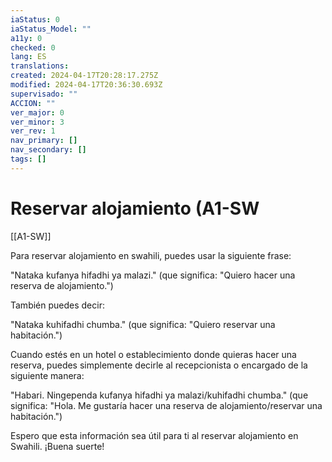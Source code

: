 ```yaml
---
iaStatus: 0
iaStatus_Model: ""
a11y: 0
checked: 0
lang: ES
translations: 
created: 2024-04-17T20:28:17.275Z
modified: 2024-04-17T20:36:30.693Z
supervisado: ""
ACCION: ""
ver_major: 0
ver_minor: 3
ver_rev: 1
nav_primary: []
nav_secondary: []
tags: []
---
```

# Reservar alojamiento (A1-SW

[[A1-SW]]

Para reservar alojamiento en swahili, puedes usar la siguiente frase:

"Nataka kufanya hifadhi ya malazi."
(que significa: "Quiero hacer una reserva de alojamiento.")

También puedes decir:

"Nataka kuhifadhi chumba."
(que significa: "Quiero reservar una habitación.")

Cuando estés en un hotel o establecimiento donde quieras hacer una reserva, puedes simplemente decirle al recepcionista o encargado de la siguiente manera:

"Habari. Ningependa kufanya hifadhi ya malazi/kuhifadhi chumba."
(que significa: "Hola. Me gustaría hacer una reserva de alojamiento/reservar una habitación.")

Espero que esta información sea útil para ti al reservar alojamiento en Swahili. ¡Buena suerte!
